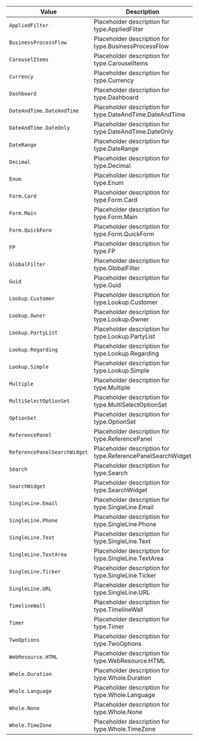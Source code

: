 |Value|Description|
|--|--|
|`AppliedFilter`|Placeholder description for type.AppliedFilter|
|`BusinessProcessFlow`|Placeholder description for type.BusinessProcessFlow|
|`CarouselItems`|Placeholder description for type.CarouselItems|
|`Currency`|Placeholder description for type.Currency|
|`Dashboard`|Placeholder description for type.Dashboard|
|`DateAndTime.DateAndTime`|Placeholder description for type.DateAndTime.DateAndTime|
|`DateAndTime.DateOnly`|Placeholder description for type.DateAndTime.DateOnly|
|`DateRange`|Placeholder description for type.DateRange|
|`Decimal`|Placeholder description for type.Decimal|
|`Enum`|Placeholder description for type.Enum|
|`Form.Card`|Placeholder description for type.Form.Card|
|`Form.Main`|Placeholder description for type.Form.Main|
|`Form.QuickForm`|Placeholder description for type.Form.QuickForm|
|`FP`|Placeholder description for type.FP|
|`GlobalFilter`|Placeholder description for type.GlobalFilter|
|`Guid`|Placeholder description for type.Guid|
|`Lookup.Customer`|Placeholder description for type.Lookup.Customer|
|`Lookup.Owner`|Placeholder description for type.Lookup.Owner|
|`Lookup.PartyList`|Placeholder description for type.Lookup.PartyList|
|`Lookup.Regarding`|Placeholder description for type.Lookup.Regarding|
|`Lookup.Simple`|Placeholder description for type.Lookup.Simple|
|`Multiple`|Placeholder description for type.Multiple|
|`MultiSelectOptionSet`|Placeholder description for type.MultiSelectOptionSet|
|`OptionSet`|Placeholder description for type.OptionSet|
|`ReferencePanel`|Placeholder description for type.ReferencePanel|
|`ReferencePanelSearchWidget`|Placeholder description for type.ReferencePanelSearchWidget|
|`Search`|Placeholder description for type.Search|
|`SearchWidget`|Placeholder description for type.SearchWidget|
|`SingleLine.Email`|Placeholder description for type.SingleLine.Email|
|`SingleLine.Phone`|Placeholder description for type.SingleLine.Phone|
|`SingleLine.Text`|Placeholder description for type.SingleLine.Text|
|`SingleLine.TextArea`|Placeholder description for type.SingleLine.TextArea|
|`SingleLine.Ticker`|Placeholder description for type.SingleLine.Ticker|
|`SingleLine.URL`|Placeholder description for type.SingleLine.URL|
|`TimelineWall`|Placeholder description for type.TimelineWall|
|`Timer`|Placeholder description for type.Timer|
|`TwoOptions`|Placeholder description for type.TwoOptions|
|`WebResource.HTML`|Placeholder description for type.WebResource.HTML|
|`Whole.Duration`|Placeholder description for type.Whole.Duration|
|`Whole.Language`|Placeholder description for type.Whole.Language|
|`Whole.None`|Placeholder description for type.Whole.None|
|`Whole.TimeZone`|Placeholder description for type.Whole.TimeZone|